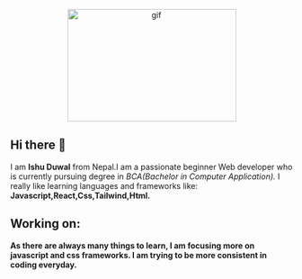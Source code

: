 <p align="center"><img alt="gif" src="https://media0.giphy.com/media/qgQUggAC3Pfv687qPC/giphy.gif" height="200" width="300"></p>
<h2 >Hi there 👋</h2>
<p>I am <b>Ishu Duwal</b> from Nepal.I am a passionate beginner Web developer who is currently pursuing degree in <i>BCA(Bachelor in Computer Application).</i> I really like learning languages and frameworks like: <b>Javascript,React,Css,Tailwind,Html.<b></p>
<h2>Working on:</h2>
<p>As there are always many things to learn, I am focusing more on javascript and css frameworks. I am trying to be more consistent in coding everyday.</p>   
<p align="center"<img src="https://github-readme-stats.vercel.app/api?username=ishuduwal"></p>

   
